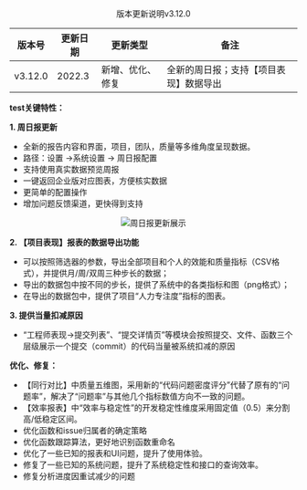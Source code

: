 <center>版本更新说明v3.12.0</center>

<center>

|版本号|更新日期|更新类型|备注|
|------|---|---|------|
|v3.12.0|2022.3|新增、优化、修复|全新的周日报；支持【项目表现】数据导出|
</center>



**test关键特性：**

**1. 周日报更新**
- 全新的报告内容和界面，项目，团队，质量等多维角度呈现数据。
- 路径：设置 ->系统设置 -> 周日报配置
- 支持使用真实数据预览周报
- 一键返回企业版对应图表，方便核实数据
- 更简单的配置操作
- 增加问题反馈渠道，更快得到支持

<center>

![周日报更新展示](https://release-note.oss-cn-hongkong.aliyuncs.com/release-note/zhouribao.png)
</center>

**2. 【项目表现】报表的数据导出功能**
- 可以按照筛选器的参数，导出全部项目和个人的效能和质量指标（CSV格式），并提供月/周/双周三种步长的数据；
- 导出的数据包中按不同的步长，提供了系统中的各类指标和图（png格式）；
- 在导出的数据包中，提供了项目“人力专注度”指标的图表。

**3. 提供当量扣减原因**
- “工程师表现->提交列表”、“提交详情页”等模块会按照提交、文件、函数三个层级展示一个提交（commit）的代码当量被系统扣减的原因

**优化、修复：**
- 【同行对比】中质量五维图，采用新的“代码问题密度评分”代替了原有的“问题率”，解决了“问题率”与其他几个指标数值方向不一致的问题。
- 【效率报表】中“效率与稳定性”的开发稳定性维度采用固定值（0.5）来分割高/低稳定区间。
- 优化函数和issue归属者的确定策略
- 优化函数跟踪算法，更好地识别函数重命名
- 优化了一些已知的报表和UI问题，提升了使用体验。
- 修复了一些已知的系统问题，提升了系统稳定性和接口的查询效率。
- 修复分析进度因重试减少的问题
